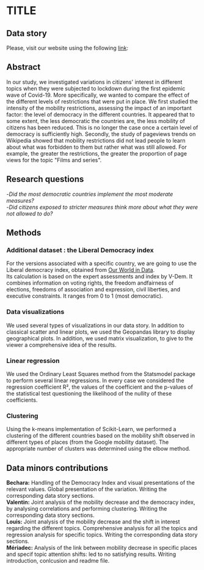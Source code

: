 # TITLE

## Data story

Please, visit our website using the following [link](https://jeanmichel3000.github.io/ada-template-website/project):

## Abstract

In our study, we investigated variations in citizens' interest in different topics when they were subjected to lockdown during the first epidemic wave of Covid-19. More specifically, we wanted to compare the effect of the different levels of restrictions that were put in place. We first studied the intensity of the mobility restrictions, assessing the impact of an important factor: the level of democracy in the different countries. It appeared that to some extent, the less democratic the countries are, the less mobility of citizens has been reduced. This is no longer the case once a certain level of democracy is sufficiently high. 
Secondly, the study of pageviews trends on Wikipedia showed that mobility restrictions did not lead people to learn about what was forbidden to them but rather what was still allowed. For example, the greater the restrictions, the greater the proportion of page views for the topic "Films and series". 

## Research questions

-*Did the most democratic countries implement the most moderate measures?*  
-*Did citizens exposed to stricter measures think more about what they were not allowed to do?*

## Methods

### Additional dataset : the Liberal Democracy index

For the versions associated with a specific country, we are going to use the Liberal democracy index, obtained from [Our World in Data](https://ourworldindata.org/democracy).  
Its calculation is based on the expert assessments and index by V-Dem. It combines information on voting rights, the freedom andfairness of elections, freedoms of association and expression, civil liberties, and executive constraints. It ranges from 0 to 1 (most democratic).

### Data visualizations

We used several types of visualizations in our data story. In addition to classical scatter and linear plots, we used the Geopandas library to display geographical plots. In addition, we used matrix visualization, to give to the viewer a comprehensive idea of the results.

### Linear regression

We used the Ordinary Least Squares method from the Statsmodel package to perform several linear regressions. In every case we considered the regression coefficient R², the values of the coefficient and the p-values of the statistical test questioning the likelihood of the nullity of these coefficients.  

### Clustering

Using the k-means implementation of Scikit-Learn, we performed a clustering of the different countries based on the mobility shift observed in different types of places (from the Google mobility dataset). The appropriate number of clusters was determined using the elbow method.

## Data minors contributions 

**Bechara:** Handling of the Democracy Index and visual presentations of the relevant values. Global presentation of the variation. Writing the corresponding data story sections.  
**Valentin:** Joint analysis of the mobility decrease and the democracy index, by analysing correlations and performing clustering. Writing the corresponding data story sections.  
**Louis:** Joint analysis of the mobility decrease and the shift in interest regarding the different topics. Comprehensive analysis for all the topics and regression analysis for specific topics. Writing the corresponding data story sections.  
**Mériadec:** Analysis of the link between mobility decrease in specific places and specif topic attention shifts: led to no satisfying results. Writing introduction, conlcusion and readme file.
